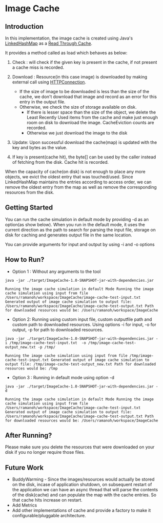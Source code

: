 # Image Cache

## Introduction
In this implementation, the image cache is created using Java's 
[LinkedHashMap](https://docs.oracle.com/javase/8/docs/api/java/util/LinkedHashMap.html)
as a [Read Through Cache](https://docs.oracle.com/cd/E15357_01/coh.360/e15723/cache_rtwtwbra.htm#COHDG5177).

It provides a method called as load which behaves as below:
1. Check : will check if the given key is present in the cache, if not present a cache miss is recorded.
2. Download : Resource(in this case image) is downloaded by making external call using 
[HTTPConnection](https://docs.oracle.com/javase/8/docs/api/java/net/HttpURLConnection.html). 
    
    * If the size of image to be downloaded is less than the size of the cache, we don't download that image and 
        record as an error for this entry in the output file. 
    * Otherwise, we check the size of storage available on disk. 
        * If there is lesser space than the size of the object, we delete the Least Recently Used items from the cache
         and make just enough room on disk to download the image. CacheEviction counts are recorded.
        * Otherwise we just download the image to the disk
3. Update: Upon successful download the cache(map) is updated with the key and bytes as the value. 
4. If key is present(cache hit), the byte[] can be used by the caller instead of fetching from the disk. 
Cache hit is recorded.

When the capacity of cache(on disk) is not enough to place any more objects, we evict the 
oldest entry that was touched/used. Since LinkedHashMap maintains the entries according
to access order, we can remove the oldest entry from the map as well as remove the
corresponding resources from the disk.

## Getting Started
You can run the cache simulation in default mode by providing -d as an option(as show below).
When you run in the default mode, it uses the current direction as the path to search for parsing the input file, 
storage on disk for caching and generates output file in the same location.

You can provide arguments for input and output by using -i and -o options

## How to Run?
* Option 1 : Without any arguments to the tool

``
java -jar ./target/ImageCache-1.0-SNAPSHOT-jar-with-dependencies.jar
``

``
Running the image cache simulation in default Mode
Running the image cache simulation using input from file /Users/ramanoh/workspace/ImageCache/image-cache-test-input.txt
Generated output of image cache simulation to output file: /Users/ramanoh/workspace/ImageCache/image-cache-test-output.txt
Path for downloaded resources would be: /Users/ramanoh/workspace/ImageCache
``

* Option 2: Running using custom input file, custom outputfile path and custom path to downloaded resources. 
Using options -i for input, -o for output, -p for path to downloaded resources. 

``
java -jar ./target/ImageCache-1.0-SNAPSHOT-jar-with-dependencies.jar -i /tmp/image-cache-test-input.txt  -o /tmp/image-cache-test-output_new.txt -p /tmp/
``

``
Running the image cache simulation using input from file /tmp/image-cache-test-input.txt
Generated output of image cache simulation to output file: /tmp/image-cache-test-output_new.txt
Path for downloaded resources would be: /tmp
``

* Option 3 : Running in default mode using option -d

``
java -jar ./target/ImageCache-1.0-SNAPSHOT-jar-with-dependencies.jar -d
``

``
Running the image cache simulation in default Mode
Running the image cache simulation using input from file /Users/ramanoh/workspace/ImageCache/image-cache-test-input.txt
Generated output of image cache simulation to output file: /Users/ramanoh/workspace/ImageCache/image-cache-test-output.txt
Path for downloaded resources would be: /Users/ramanoh/workspace/ImageCache
``
## After Running?
Please make sure you delete the resources that were downloaded on your 
disk if you no longer require those files. 

## Future Work
* BuddyWarming - Since the images/resources would actually be stored on the disk,
 incase of application shutdown, on subsequent restart of the application 
 we can have an async thread that will parse the contents of the disk(cache) 
 and can populate the map with the cache entries. So that cache hits increase on restart.
* Add Metrics
* Add other implementations of cache and provide a factory to make it configurable/pluggable architecture.
